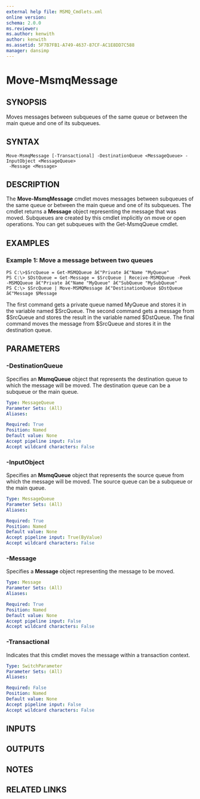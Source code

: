 ```yaml
---
external help file: MSMQ_Cmdlets.xml
online version: 
schema: 2.0.0
ms.reviewer:
ms.author: kenwith
author: kenwith
ms.assetid: 5F7B7FB1-A749-4637-87CF-AC1E8DD7C588
manager: dansimp
---
```


# Move-MsmqMessage

## SYNOPSIS
Moves messages between subqueues of the same queue or between the main queue and one of its subqueues.

## SYNTAX

```
Move-MsmqMessage [-Transactional] -DestinationQueue <MessageQueue> -InputObject <MessageQueue>
 -Message <Message>
```

## DESCRIPTION
The **Move-MsmqMessage** cmdlet moves messages between subqueues of the same queue or between the main queue and one of its subqueues.
The cmdlet returns a **Message** object representing the message that was moved.
Subqueues are created by this cmdlet implicitly on move or open operations.
You can get subqueues with the Get-MsmqQueue cmdlet.

## EXAMPLES

### Example 1: Move a message between two queues
```
PS C:\>$SrcQueue = Get-MSMQQueue â€"Private â€"Name "MyQueue" 
PS C:\> $DstQueue = Get-Message = $SrcQueue | Receive-MSMQQueue -Peek -MSMQQueue â€"Private â€"Name "MyQueue" â€"SubQueue "MySubQueue"
PS C:\> $SrcQueue | Move-MSMQMessage â€"DestinationQueue $DstQueue â€"Message $Message
```

The first command gets a private queue named MyQueue and stores it in the variable named $SrcQueue.
The second command gets a message from $SrcQueue and stores the result in the variable named $DstQueue.
The final command moves the message from $SrcQueue and stores it in the destination queue.

## PARAMETERS

### -DestinationQueue
Specifies an **MsmqQueue** object that represents the destination queue to which the message will be moved.
The destination queue can be a subqueue or the main queue.

```yaml
Type: MessageQueue
Parameter Sets: (All)
Aliases: 

Required: True
Position: Named
Default value: None
Accept pipeline input: False
Accept wildcard characters: False
```

### -InputObject
Specifies an **MsmqQueue** object that represents the source queue from which the message will be moved.
The source queue can be a subqueue or the main queue.

```yaml
Type: MessageQueue
Parameter Sets: (All)
Aliases: 

Required: True
Position: Named
Default value: None
Accept pipeline input: True(ByValue)
Accept wildcard characters: False
```

### -Message
Specifies a **Message** object representing the message to be moved.

```yaml
Type: Message
Parameter Sets: (All)
Aliases: 

Required: True
Position: Named
Default value: None
Accept pipeline input: False
Accept wildcard characters: False
```

### -Transactional
Indicates that this cmdlet moves the message within a transaction context.

```yaml
Type: SwitchParameter
Parameter Sets: (All)
Aliases: 

Required: False
Position: Named
Default value: None
Accept pipeline input: False
Accept wildcard characters: False
```

## INPUTS

## OUTPUTS

## NOTES

## RELATED LINKS

